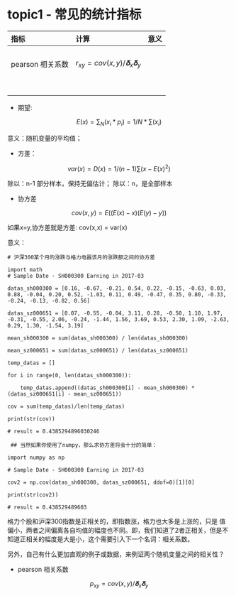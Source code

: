 # topic1 - 常见的统计指标





| 指标 | 计算 | 意义 |
| :--- | :--- | :--- |
|  |  |  |
|  |  |  |
|  |  |  |
| pearson 相关系数 |$$r_{xy} = cov(x,y)/𝛅_{x}𝛅_{y}$$|  |
|  |  |  |
|  |  |  |
|  |  |  |
|  |  |  |
|  |  |  |
|  |  |  |
|  |  |  |
|  |  |  |



* 期望:

$$E(x) = \sum_{N}(x_i* p_i) = 1/N * \sum(x_i)$$

意义：随机变量的平均值；

* 方差：

$$var(x) = D(x) = 1/(n-1)\sum(x-E(x)^2)$$

除以：n-1 部分样本，保持无偏估计；
除以：n，是全部样本


* 协方差

$$cov(x,y) = E((E(x)-x)(E(y)-y))$$

如果x=y,协方差就是方差: cov(x,x) = var(x)

意义：

```
# 沪深300某个月的涨跌与格力电器该月的涨跌额之间的协方差

import math
# Sample Date - SH000300 Earning in 2017-03

datas_sh000300 = [0.16, -0.67, -0.21, 0.54, 0.22, -0.15, -0.63, 0.03, 0.88, -0.04, 0.20, 0.52, -1.03, 0.11, 0.49, -0.47, 0.35, 0.80, -0.33, -0.24, -0.13, -0.82, 0.56]

datas_sz000651 = [0.07, -0.55, -0.04, 3.11, 0.28, -0.50, 1.10, 1.97, -0.31, -0.55, 2.06, -0.24, -1.44, 1.56, 3.69, 0.53, 2.30, 1.09, -2.63, 0.29, 1.30, -1.54, 3.19]

mean_sh000300 = sum(datas_sh000300) / len(datas_sh000300)

mean_sz000651 = sum(datas_sz000651) / len(datas_sz000651)

temp_datas = []

for i in range(0, len(datas_sh000300)):

    temp_datas.append((datas_sh000300[i] - mean_sh000300) * (datas_sz000651[i] - mean_sz000651))

cov = sum(temp_datas)/len(temp_datas)

print(str(cov))

# result = 0.4385294896030246

 ## 当然如果你使用了numpy，那么求协方差将会十分的简单：

import numpy as np

# Sample Date - SH000300 Earning in 2017-03

cov2 = np.cov(datas_sh000300, datas_sz000651, ddof=0)[1][0]

print(str(cov2))

# result = 0.438529489603

```

格力个股和沪深300指数是正相关的，即指数涨，格力也大多是上涨的，只是 值偏小，两者之间偏离各自均值的幅度也不同。即，我们知道了2者正相关，但是不知道正相关的幅度是大是小，这个需要引入下一个名词：相关系数。

另外，自己有什么更加直观的例子或数据，来例证两个随机变量之间的相关性？





* pearson 相关系数

$$p_{xy} = cov(x,y)/𝛅_x𝛅_y$$










